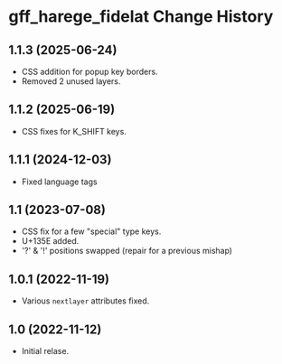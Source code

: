 # gff_harege_fidelat Change History

## 1.1.3 (2025-06-24)
* CSS addition for popup key borders.
* Removed 2 unused layers.

## 1.1.2 (2025-06-19)
* CSS fixes for K_SHIFT keys.

## 1.1.1 (2024-12-03)
* Fixed language tags

## 1.1 (2023-07-08)
* CSS fix for a few "special" type keys.
* U+135E added.
* '?' &amp; '!' positions swapped (repair for a previous mishap)

## 1.0.1 (2022-11-19)
* Various `nextlayer` attributes fixed.

## 1.0  (2022-11-12)
* Initial relase.
